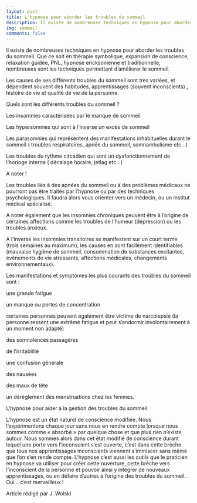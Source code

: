 ```yaml
---
layout: post
title: L'hypnose pour aborder les troubles du sommeil
description: Il existe de nombreuses techniques en hypnose pour aborder les troubles du sommeil. Que ce soit en thérapie symbolique, expansion de conscience, relaxation guidée, PNL, hypnose ericksonienne et traditionnelle, nombreuses sont les techniques permettant d’améliorer le sommeil...
img: sommeil
comments: false
---
```


Il existe de nombreuses techniques en hypnose pour aborder les troubles du sommeil. Que ce soit en thérapie symbolique, expansion de conscience, relaxation guidée, PNL, hypnose ericksonienne et traditionnelle, nombreuses sont les techniques permettant d’améliorer le sommeil.

Les causes de ses différents troubles du sommeil sont très variées, et dépendent souvent des habitudes, apprentissages (souvent inconscients) , histoire de vie et qualité de vie de la personne.

Quels sont les différents troubles du sommeil ?

Les insomnies caractérisées par le manque de sommeil

Les hypersomnies qui sont à l’inverse un excès de sommeil

Les parasomnies qui représentent des manifestations inhabituelles durant le sommeil ( troubles respiratoires, apnée du sommeil, somnambulisme etc…)

Les troubles du rythme circadien qui sont un dysfonctionnement de l’horloge interne ( décalage horaire, jetlag etc…)

A noter !

Les troubles liés à des apnées du sommeil ou à des problèmes médicaux ne pourront pas être traités par l’hypnose ou par des techniques psychologiques. Il faudra alors vous orienter vers un médecin, ou un institut médical spécialisé.

A noter également que les insomnies chroniques peuvent être à l’origine de certaines affections comme les troubles de l’humeur (dépression) ou les troubles anxieux.

A l’inverse les insomnies transitoires se manifestent sur un court terme (trois semaines au maximum), les causes en sont facilement identifiables (mauvaise hygiène de sommeil, consommation de substances excitantes, évènements de vie stressants, affections médicales, changements environnementaux).

Les manifestations et symptômes les plus courants des troubles du sommeil sont :

une grande fatigue

un manque ou pertes de concentration

certaines personnes peuvent également être victime de narcolepsie (la personne ressent une extrême fatigue et peut s’endormir involontairement à un moment non adapté)

des somnolences passagères

de l’irritabilité

une confusion générale

des nausées

des maux de tête

un dérèglement des menstruations chez les femmes.

L’hypnose pour aider à la gestion des troubles du sommeil

L’hypnose est un état naturel de conscience modifiée. Nous l’expérimentons chaque jour sans nous en rendre compte lorsque nous sommes comme « absorbé » par quelque chose et que plus rien n’existe autour. Nous sommes alors dans cet état modifié de conscience durant lequel une porte vers l’inconscient s’est ouverte, c’est dans cette brèche que tous nos apprentissages inconscients viennent s’immiscer sans même que l’on s’en rende compte. L’hypnose c’est aussi les outils que le praticien en hypnose va utiliser pour créer cette ouverture, cette brèche vers l’inconscient de la personne et pouvoir ainsi y intégrer de nouveaux apprentissages, ou en défaire d’autres à l’origine des troubles du sommeil. . Oui… c’est merveilleux !

Article rédigé par J. Wolski
